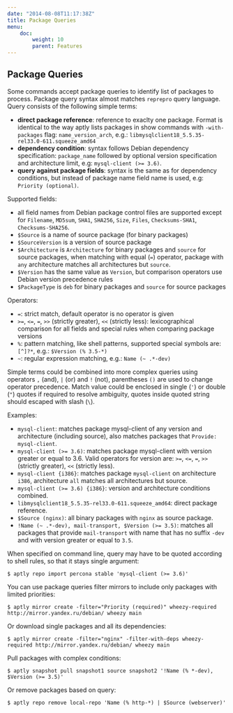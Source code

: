 ```yaml
---
date: "2014-08-08T11:17:38Z"
title: Package Queries
menu:
    doc:
        weight: 10
        parent: Features
---
```


Package Queries
---------------

Some commands accept package queries to identify list of packages to
process. Package query syntax almost matches `reprepro` query language.
Query consists of the following simple terms:

-   **direct package reference**: reference to exaclty one package.
    Format is identical to the way aptly lists packages in show commands
    with `-with-packages` flag: `name_version_arch`, e.g.:
    `libmysqlclient18_5.5.35-rel33.0-611.squeeze_amd64`
-   **dependency condition**: syntax follows Debian dependency
    specification: `package_name` followed by optional version
    specification and architecture limit, e.g: `mysql-client (>= 3.6)`.
-   **query against package fields**: syntax is the same as for dependency
    conditions, but instead of package name field name is used, e.g:
    `Priority (optional)`.

Supported fields:

-   all field names from Debian package control files are supported
    except for `Filename`, `MD5sum`, `SHA1`, `SHA256`, `Size`, `Files`,
    `Checksums-SHA1`, `Checksums-SHA256`.
-   `$Source` is a name of source package (for binary packages)
-   `$SourceVersion` is a version of source package
-   `$Architecture` is `Architecture` for binary packages and `source`
    for source packages, when matching with equal (`=`) operator,
    package with `any` architecture matches all architectures but
    `source`.
-   `$Version` has the same value as `Version`, but comparison operators
    use Debian version precedence rules
-   `$PackageType` is `deb` for binary packages and `source` for source
    packages

Operators:

-   `=`: strict match, default operator is no operator is given
-   `>=`, `<=`, `=`, `>>` (strictly greater), `<<` (strictly less):
    lexicographical comparison for all fields and special rules when
    comparing package versions
-   `%`: pattern matching, like shell patterns, supported special
    symbols are: `[^]?*`, e.g.: `$Version (% 3.5-*)`
-   `~`: regular expression matching, e.g.: `Name (~ .*-dev)`

Simple terms could be combined into more complex queries using operators
`,` (and), `|` (or) and `!` (not), parentheses `()` are used to change
operator precedence. Match value could be enclosed in single (`'`) or
double (`"`) quotes if required to resolve ambiguity, quotes inside
quoted string should escaped with slash (`\`).

Examples:

-   `mysql-client`: matches package mysql-client of any version and
    architecture (including source), also matches packages that
    `Provide:` `mysql-client`.
-   `mysql-client (>= 3.6)`: matches package mysql-client with version
    greater or equal to 3.6. Valid operators for version are: `>=`,
    `<=`, `=`, `>>` (strictly greater), `<<` (strictly less).
-   `mysql-client {i386}`: matches package `mysql-client` on
    architecture `i386`, architecture `all` matches all architectures
    but source.
-   `mysql-client (>= 3.6) {i386}`: version and architecture conditions
    combined.
-   `libmysqlclient18_5.5.35-rel33.0-611.squeeze_amd64`: direct package
    reference.
-   `$Source (nginx)`: all binary packages with `nginx` as source
    package.
-   `!Name (~ .*-dev), mail-transport, $Version (>= 3.5)`: matches all
    packages that provide `mail-transport` with name that has no suffix
    `-dev` and with version greater or equal to `3.5`.

When specified on command line, query may have to be quoted according to
shell rules, so that it stays single argument:

    $ aptly repo import percona stable 'mysql-client (>= 3.6)'

You can use package queries filter mirrors to include only packages with limited
priorities:

    $ aptly mirror create -filter="Priority (required)" wheezy-required http://mirror.yandex.ru/debian/ wheezy main

Or download single packages and all its dependencies:

    $ aptly mirror create -filter="nginx" -filter-with-deps wheezy-required http://mirror.yandex.ru/debian/ wheezy main

Pull packages with complex conditions:

    $ aptly snapshot pull snapshot1 source snapshot2 '!Name (% *-dev), $Version (>= 3.5)'

Or remove packages based on query:

    $ aptly repo remove local-repo 'Name (% http-*) | $Source (webserver)'
